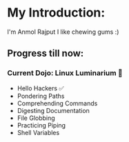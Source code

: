 # My Introduction:

I'm Anmol Rajput
I like chewing gums :) 

## Progress till now:

### Current Dojo: Linux Luminarium 🐧

- Hello Hackers             ✅
- Pondering Paths           
- Comprehending Commands
- Digesting Documentation
- File Globbing
- Practicing Piping
- Shell Variables


